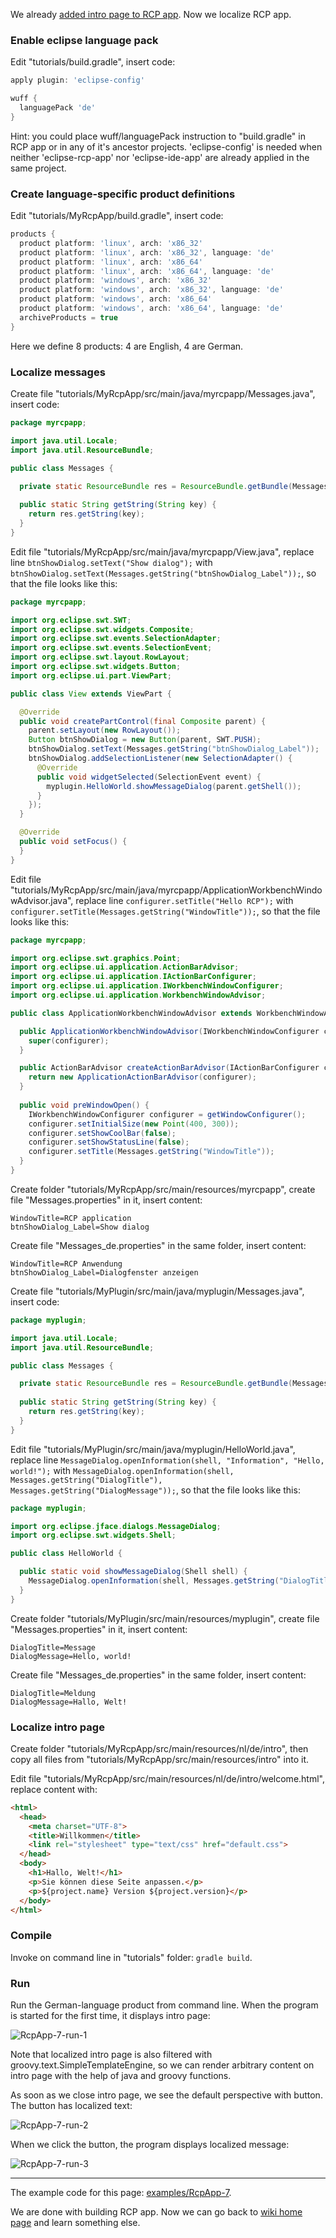 We already [added intro page to RCP app](Add-intro-page-to-RCP-app). Now we localize RCP app.

### Enable eclipse language pack

Edit "tutorials/build.gradle", insert code:

```groovy
apply plugin: 'eclipse-config'

wuff {
  languagePack 'de'
}
```

Hint: you could place wuff/languagePack instruction to "build.gradle" in RCP app or in any of it's ancestor projects. 'eclipse-config' is needed when neither 'eclipse-rcp-app' nor 'eclipse-ide-app' are already applied in the same project.

### Create language-specific product definitions

Edit "tutorials/MyRcpApp/build.gradle", insert code:

```groovy
products {
  product platform: 'linux', arch: 'x86_32'
  product platform: 'linux', arch: 'x86_32', language: 'de'
  product platform: 'linux', arch: 'x86_64'
  product platform: 'linux', arch: 'x86_64', language: 'de'
  product platform: 'windows', arch: 'x86_32'
  product platform: 'windows', arch: 'x86_32', language: 'de'
  product platform: 'windows', arch: 'x86_64'
  product platform: 'windows', arch: 'x86_64', language: 'de'
  archiveProducts = true
}
```

Here we define 8 products: 4 are English, 4 are German.

### Localize messages

Create file "tutorials/MyRcpApp/src/main/java/myrcpapp/Messages.java", insert code:

```java
package myrcpapp;

import java.util.Locale;
import java.util.ResourceBundle;

public class Messages {

  private static ResourceBundle res = ResourceBundle.getBundle(Messages.class.getName(), Locale.getDefault());
  
  public static String getString(String key) {
    return res.getString(key);
  }  
}
```

Edit file "tutorials/MyRcpApp/src/main/java/myrcpapp/View.java", replace line `btnShowDialog.setText("Show dialog");` with `btnShowDialog.setText(Messages.getString("btnShowDialog_Label"));`, so that the file looks like this:

```java
package myrcpapp;

import org.eclipse.swt.SWT;
import org.eclipse.swt.widgets.Composite;
import org.eclipse.swt.events.SelectionAdapter;
import org.eclipse.swt.events.SelectionEvent;
import org.eclipse.swt.layout.RowLayout;
import org.eclipse.swt.widgets.Button;
import org.eclipse.ui.part.ViewPart;

public class View extends ViewPart {

  @Override
  public void createPartControl(final Composite parent) {
    parent.setLayout(new RowLayout());
    Button btnShowDialog = new Button(parent, SWT.PUSH);
    btnShowDialog.setText(Messages.getString("btnShowDialog_Label"));
    btnShowDialog.addSelectionListener(new SelectionAdapter() {
      @Override
      public void widgetSelected(SelectionEvent event) {
        myplugin.HelloWorld.showMessageDialog(parent.getShell());
      }
    });
  }

  @Override
  public void setFocus() {
  }
}
```

Edit file "tutorials/MyRcpApp/src/main/java/myrcpapp/ApplicationWorkbenchWindowAdvisor.java", replace line `configurer.setTitle("Hello RCP");` with `configurer.setTitle(Messages.getString("WindowTitle"));`, so that the file looks like this:

```java
package myrcpapp;

import org.eclipse.swt.graphics.Point;
import org.eclipse.ui.application.ActionBarAdvisor;
import org.eclipse.ui.application.IActionBarConfigurer;
import org.eclipse.ui.application.IWorkbenchWindowConfigurer;
import org.eclipse.ui.application.WorkbenchWindowAdvisor;

public class ApplicationWorkbenchWindowAdvisor extends WorkbenchWindowAdvisor {

  public ApplicationWorkbenchWindowAdvisor(IWorkbenchWindowConfigurer configurer) {
    super(configurer);
  }

  public ActionBarAdvisor createActionBarAdvisor(IActionBarConfigurer configurer) {
    return new ApplicationActionBarAdvisor(configurer);
  }
  
  public void preWindowOpen() {
    IWorkbenchWindowConfigurer configurer = getWindowConfigurer();
    configurer.setInitialSize(new Point(400, 300));
    configurer.setShowCoolBar(false);
    configurer.setShowStatusLine(false);
    configurer.setTitle(Messages.getString("WindowTitle"));
  }
}
```

Create folder "tutorials/MyRcpApp/src/main/resources/myrcpapp", create file "Messages.properties" in it, insert content:

```
WindowTitle=RCP application
btnShowDialog_Label=Show dialog
```

Create file "Messages_de.properties" in the same folder, insert content:

```
WindowTitle=RCP Anwendung
btnShowDialog_Label=Dialogfenster anzeigen
```

Create file "tutorials/MyPlugin/src/main/java/myplugin/Messages.java", insert code:

```java
package myplugin;

import java.util.Locale;
import java.util.ResourceBundle;

public class Messages {

  private static ResourceBundle res = ResourceBundle.getBundle(Messages.class.getName(), Locale.getDefault());
  
  public static String getString(String key) {
    return res.getString(key);
  }  
}
```

Edit file "tutorials/MyPlugin/src/main/java/myplugin/HelloWorld.java", replace line `MessageDialog.openInformation(shell, "Information", "Hello, world!");` with `MessageDialog.openInformation(shell, Messages.getString("DialogTitle"), Messages.getString("DialogMessage"));`, so that the file looks like this:

```java
package myplugin;

import org.eclipse.jface.dialogs.MessageDialog;
import org.eclipse.swt.widgets.Shell;

public class HelloWorld {

  public static void showMessageDialog(Shell shell) {
    MessageDialog.openInformation(shell, Messages.getString("DialogTitle"), Messages.getString("DialogMessage"));
  }
}
```

Create folder "tutorials/MyPlugin/src/main/resources/myplugin", create file "Messages.properties" in it, insert content:

```
DialogTitle=Message
DialogMessage=Hello, world!
```

Create file "Messages_de.properties" in the same folder, insert content:

```
DialogTitle=Meldung
DialogMessage=Hallo, Welt!
```

### Localize intro page

Create folder "tutorials/MyRcpApp/src/main/resources/nl/de/intro", then copy all files from "tutorials/MyRcpApp/src/main/resources/intro" into it.

Edit file "tutorials/MyRcpApp/src/main/resources/nl/de/intro/welcome.html", replace content with:

```html
<html>
  <head>
    <meta charset="UTF-8">
    <title>Willkommen</title>
    <link rel="stylesheet" type="text/css" href="default.css">
  </head>
  <body>
    <h1>Hallo, Welt!</h1>
    <p>Sie können diese Seite anpassen.</p>
    <p>${project.name} Version ${project.version}</p>
  </body>
</html>
```

### Compile

Invoke on command line in "tutorials" folder: `gradle build`.

### Run

Run the German-language product from command line. When the program is started for the first time, it displays intro page:

![RcpApp-7-run-1](images/RcpApp-7-run-1.png "RcpApp-7-run-1")

Note that localized intro page is also filtered with groovy.text.SimpleTemplateEngine, so we can render arbitrary content on intro page with the help of java and groovy functions.

As soon as we close intro page, we see the default perspective with button. The button has localized text:

![RcpApp-7-run-2](images/RcpApp-7-run-2.png "RcpApp-7-run-2")

When we click the button, the program displays localized message:

![RcpApp-7-run-3](images/RcpApp-7-run-3.png "RcpApp-7-run-3")

---

The example code for this page: [examples/RcpApp-7](../tree/master/examples/RcpApp-7).

We are done with building RCP app. Now we can go back to [wiki home page](Home) and learn something else.
